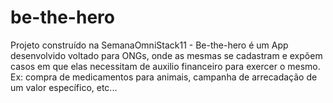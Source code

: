 # be-the-hero
Projeto construído na SemanaOmniStack11 - Be-the-hero é um App desenvolvido voltado para ONGs, onde as mesmas se cadastram e expõem casos em que elas necessitam de auxilio financeiro para exercer o mesmo. Ex: compra de medicamentos para animais, campanha de arrecadação de um valor específico, etc...
